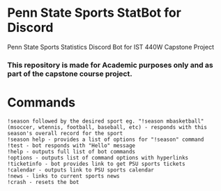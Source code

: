 # Penn State Sports StatBot for Discord
Penn State Sports Statistics Discord Bot for IST 440W Capstone Project

### This repository is made for Academic purposes only and as part of the capstone course project.

# Commands
```
!season followed by the desired sport eg. "!season mbasketball"  
(msoccer, wtennis, football, baseball, etc) - responds with this season's overall record for the sport
!season help - provides a list of options for "!season" command 
!test - bot responds with "Hello" message 
!help - outputs full list of bot commands
!options - outputs list of command options with hyperlinks
!ticketinfo - bot provides link to get PSU sports tickets
!calendar - outputs link to PSU sports calendar
!news - links to current sports news
!crash - resets the bot
```

